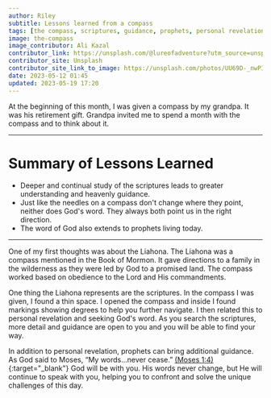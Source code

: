 ```yaml
---
author: Riley
subtitle: Lessons learned from a compass
tags: [the compass, scriptures, guidance, prophets, personal revelation,  Pearl of Great Price]
image: the-compass
image_contributor: Ali Kazal
contributor_link: https://unsplash.com/@lureofadventure?utm_source=unsplash&utm_medium=referral&utm_content=creditCopyText
contributor_site: Unsplash
contributor_site_link_to_image: https://unsplash.com/photos/UU69D-_nwPI?utm_source=unsplash&utm_medium=referral&utm_content=creditCopyText
date: 2023-05-12 01:45
updated: 2023-05-19 17:20
---
```


At the beginning of this month, I was given a compass by my grandpa. It was his retirement gift. Grandpa invited me to spend a month with the compass and to think about it.

<hr class = "post">

<!-- Bullet list of all the things I've learned: -->
# Summary of Lessons Learned

- Deeper and continual study of the scriptures leads to greater understanding and heavenly guidance.
- Just like the needles on a compass don't change where they point, neither does God's word. They always both point us in the right direction.
- The word of God also extends to prophets living today.

<hr class = "post">

One of my first thoughts was about the Liahona. The Liahona was a compass mentioned in the Book of Mormon. It gave directions to a family in the wilderness as they were led by God to a promised land. The compass worked based on obedience to the Lord and His commandments.

One thing the Liahona represents are the scriptures. In the compass I was given, I found a thin space. I opened the compass and inside I found markings showing degrees to help you further navigate. I then related this to personal revelation and seeking God's word. As you search the scriptures, more detail and guidance are open to you and you will be able to find your way.

In addition to personal revelation, prophets can bring additional guidance. As God said to Moses, “My words…never cease.” [(Moses 1:4)](https://www.churchofjesuschrist.org/study/scriptures/pgp/moses/1?id=p4&lang=eng#p4){:target="_blank"} God will be with you. His words never change, but He will continue to speak with you, helping you to confront and solve the unique challenges of this day.
